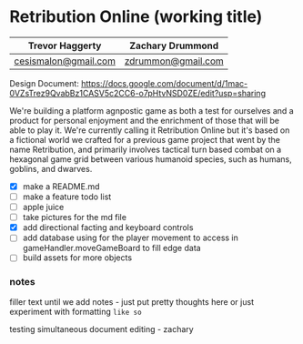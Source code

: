 # Retribution Online (working title) 
| Trevor Haggerty | Zachary Drummond |
| ------------- | ------------- |
| cesismalon@gmail.com | zdrummon@gmail.com |

Design Document: https://docs.google.com/document/d/1mac-0VZsTrez9QvabBz1CASV5c2CC6-o7pHtvNSD0ZE/edit?usp=sharing

We're building a platform agnpostic game as both a test for ourselves and a product for personal enjoyment and the enrichment of those that will be able to play it. We're currently calling it Retribution Online but it's based on a fictional world we crafted for a previous game project that went by the name Retribution, and primarily involves tactical turn based combat on a hexagonal game grid between various humanoid species, such as humans, goblins, and dwarves.

- [x] make a README.md
- [ ] make a feature todo list
- [ ] apple juice
- [ ] take pictures for the md file
- [x] add directional facting and keyboard controls
- [ ] add database using for the player movement to access in gameHandler.moveGameBoard to fill edge data
- [ ] build assets for more objects
 ### notes
filler text until we add notes - just put pretty thoughts here
or just experiment with formatting `like so`


testing simultaneous document editing - zachary